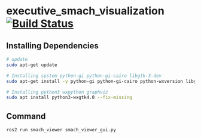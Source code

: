 executive_smach_visualization [![Build Status](https://travis-ci.com/ros-visualization/executive_smach_visualization.svg?branch=melodic-devel)](https://travis-ci.com/ros-visualization/executive_smach_visualization)
=====================================================================================================================================================================================================================

## Installing Dependencies

```bash
# update
sudo apt-get update

# Installing system python-gi python-gi-cairo libgtk-3-dev
sudo apt-get install -y python-gi python-gi-cairo python-wxversion libgtk-3-dev

# Installing python3 wxpython graphviz
sudo apt install python3-wxgtk4.0 --fix-missing
```

## Command

```bash
ros2 run smach_viewer smach_viewer_gui.py
```
